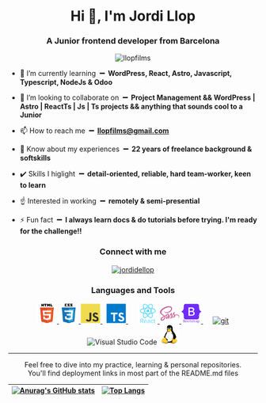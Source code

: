 <h1 align="center">Hi 👋, I'm Jordi Llop</h1>
<h3 align="center">A Junior frontend developer from Barcelona</h3>

<p align="center"> <img src="https://komarev.com/ghpvc/?username=llopfilms&label=Visites llopfilms&color=0e75b6&style=flat" alt="llopfilms" /> </p>

- 🌱 I’m currently learning **&nbsp;:heavy_minus_sign:&nbsp; WordPress, React, Astro, Javascript, Typescript, NodeJs & Odoo**

- 👯 I’m looking to collaborate on **&nbsp;:heavy_minus_sign:&nbsp; Project Management && WordPress | Astro | ReactTs | Js | Ts projects && anything that sounds cool to a Junior**

- 📫 How to reach me **&nbsp;:heavy_minus_sign:&nbsp; llopfilms@gmail.com**

- 📄 Know about my experiences **&nbsp;:heavy_minus_sign:&nbsp; 22 years of freelance background & softskills**

- :heavy_check_mark: Skills I higlight **&nbsp;:heavy_minus_sign:&nbsp; detail-oriented, reliable, hard team-worker, keen to learn**

- :point_up: Interested in working **&nbsp;:heavy_minus_sign:&nbsp; remotely & semi-presential**

- ⚡ Fun fact **&nbsp;:heavy_minus_sign:&nbsp; I always learn docs & do tutorials before trying. I'm ready for the challenge!!**

<h3 align="center">Connect with me</h3>
<p align="center">
<a href="https://linkedin.com/in/jordidellop" target="blank"><img align="center" src="https://raw.githubusercontent.com/rahuldkjain/github-profile-readme-generator/master/src/images/icons/Social/linked-in-alt.svg" alt="jordidellop" height="30" width="40" /></a>
</p>


<h3 align="center">Languages and Tools</h3>

<p align="center">
<a href="https://www.w3.org/html/" target="_blank" rel="noreferrer"> <img src="https://raw.githubusercontent.com/devicons/devicon/master/icons/html5/html5-original-wordmark.svg" alt="html5" width="40" height="40"/> </a>
<a href="https://www.w3schools.com/css/" target="_blank" rel="noreferrer"> <img src="https://raw.githubusercontent.com/devicons/devicon/master/icons/css3/css3-original-wordmark.svg" alt="css3" width="40" height="40" /> </a>
<a href="https://developer.mozilla.org/en-US/docs/Web/JavaScript" target="_blank" rel="noreferrer"> <img src="https://raw.githubusercontent.com/devicons/devicon/master/icons/javascript/javascript-original.svg" alt="javascript" width="40" height="40" /> </a>&nbsp;
<a href="https://www.typescriptlang.org/" target="_blank" rel="noreferrer"> <img src="https://raw.githubusercontent.com/devicons/devicon/master/icons/typescript/typescript-original.svg" alt="typescript" width="40" height="40"/> </a>
&nbsp;&nbsp;&nbsp;&nbsp;
<a href="https://reactjs.org/" target="_blank" rel="noreferrer"> <img src="https://raw.githubusercontent.com/devicons/devicon/master/icons/react/react-original-wordmark.svg" alt="react" width="40" height="40"/> </a>
<a href="https://sass-lang.com" target="_blank" rel="noreferrer"> <img src="https://raw.githubusercontent.com/devicons/devicon/master/icons/sass/sass-original.svg" alt="sass" width="40" height="40"/> </a>
<a href="https://getbootstrap.com" target="_blank" rel="noreferrer"> <img src="https://raw.githubusercontent.com/devicons/devicon/master/icons/bootstrap/bootstrap-plain-wordmark.svg" alt="bootstrap" width="40" height="40"/> </a>
&nbsp;&nbsp;&nbsp;&nbsp;
<a href="https://git-scm.com/" target="_blank" rel="noreferrer"> <img src="https://www.vectorlogo.zone/logos/git-scm/git-scm-icon.svg" alt="git" width="40" height="40"/> </a>
<img alt="Visual Studio Code" src="https://img.icons8.com/fluent/36/000000/visual-studio-code-2019.png"/>
<a href="https://www.linux.org/" target="_blank" rel="noreferrer"> <img src="https://raw.githubusercontent.com/devicons/devicon/master/icons/linux/linux-original.svg" alt="linux" width="40" height="40"/> </a> 
</p>

<hr>
<p align="center">Feel free to dive into my practice, learning & personal repositories. <br> You'll find deployment links in most part of the README.md files</p>

<div align="center">

| [![Anurag's GitHub stats](https://github-readme-stats.vercel.app/api?username=llopFilms&show_icons=true&theme=github_dark)](https://github.com/llopFilms/github-readme-stats) | [![Top Langs](https://github-readme-stats.vercel.app/api/top-langs/?username=llopFilms&&show_icons=true&theme=github_dark&layout=compact)](https://github.com/llopFilms/github-readme-stats) |
| ------------- | ------------- |
  
</div>
